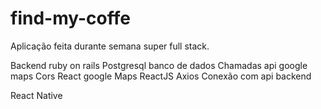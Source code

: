 # find-my-coffe
 Aplicação feita durante semana super full stack.
 
 Backend ruby on rails
 Postgresql banco de dados
 Chamadas api google maps
 Cors
 React google Maps
 ReactJS
 Axios
 Conexão com api backend

 React Native